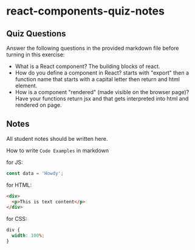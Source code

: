 # react-components-quiz-notes

## Quiz Questions

Answer the following questions in the provided markdown file before turning in this exercise:

- What is a React component?
  The building blocks of react.
- How do you define a component in React?
  starts with "export" then a function name that starts with a capital letter then return and html element.
- How is a component "rendered" (made visible on the browser page)?
  Have your functions return jsx and that gets interpreted into html and rendered on page.

## Notes

All student notes should be written here.

How to write `Code Examples` in markdown

for JS:

```javascript
const data = 'Howdy';
```

for HTML:

```html
<div>
  <p>This is text content</p>
</div>
```

for CSS:

```css
div {
  width: 100%;
}
```
